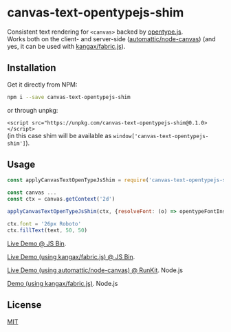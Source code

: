 # canvas-text-opentypejs-shim

Consistent text rendering for `<canvas>` backed by [opentype.js](https://github.com/nodebox/opentype.js).  
Works both on the client- and server-side ([automattic/node-canvas](https://github.com/Automattic/node-canvas)) (and yes, it can be used with [kangax/fabric.js](https://github.com/kangax/fabric.js)).

## Installation

Get it directly from NPM:

```sh
npm i --save canvas-text-opentypejs-shim
```

or through unpkg:

`<script src="https://unpkg.com/canvas-text-opentypejs-shim@0.1.0></script>`  
(in this case shim will be available as `window['canvas-text-opentypejs-shim']`).


## Usage

```javascript
const applyCanvasTextOpenTypeJsShim = require('canvas-text-opentypejs-shim')

const canvas ...
const ctx = canvas.getContext('2d')

applyCanvasTextOpenTypeJsShim(ctx, {resolveFont: (o) => opentypeFontInstance})

ctx.font = '26px Roboto'
ctx.fillText(text, 50, 50)
```

[Live Demo @ JS Bin](http://jsbin.com/gist/caa8be675e6dafee47c76a004202258d?html,output).  

[Live Demo (using kangax/fabric.js) @ JS Bin](http://jsbin.com/gist/82369ed3ec7ab0edfb8006da69b3b93a?html,output).

[Live Demo (using automattic/node-canvas) @ RunKit](http://runkit.com/shyiko/canvas-text-opentypejs-shim). Node.js

[Demo (using kangax/fabric.js)](demo/demo-runkit-fabric.js). Node.js

## License

[MIT](https://opensource.org/licenses/mit-license.php)
